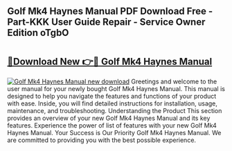 ## Golf Mk4 Haynes Manual PDF Download Free - Part-KKK User Guide Repair - Service Owner Edition oTgbO

# <h2><a href="http://cf19569.oget.top/?id=Golf+Mk4+Haynes+Manual">🔗Download New 👉🔴 Golf Mk4 Haynes Manual</a></h2>

[![Golf Mk4 Haynes Manual new download](https://i.imgur.com/5g1atiW.png)](http://cf19569.oget.top/?id=Golf+Mk4+Haynes+Manual)
Greetings and welcome to the user manual for your newly bought Golf Mk4 Haynes Manual. This manual is designed to help you navigate the features and functions of your product with ease. Inside, you will find detailed instructions for installation, usage, maintenance, and troubleshooting. Understanding the Product This section provides an overview of your new Golf Mk4 Haynes Manual and its key features. Experience the power of list of features with your new Golf Mk4 Haynes Manual. Your Success is Our Priority Golf Mk4 Haynes Manual. We are committed to providing you with the best possible experience.
